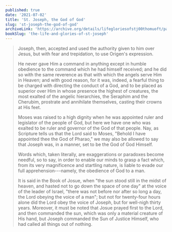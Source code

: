 ```yaml
---
published: true
date: '2021-07-02'
title: 'St. Joseph, the God of God'
slug: 'st-joseph-the-god-of-god'
archiveLink: 'https://archive.org/details/lifegloriesofstj00thomuoft/page/357?view=theater'
bookSlug: 'the-life-and-glories-of-st-joseph'
---
```


> Joseph, then, accepted and used the authority given to him over Jesus, but with fear and trepidation, to use Origen's expression.
>
> He never gave Him a command in anything except in humble obedience to the command which he had himself received; and he did so with the same reverence as that with which the angels serve Him in Heaven; and with good reason, for it was, indeed, a fearful thing to be charged with directing the conduct of a God, and to be placed as superior over Him in whose presence the highest of creatures, the most exalted of the angelic hierarchies, the Seraphim and the Cherubim, prostrate and annihilate themselves, casting their crowns at His feet.
>
> Moses was raised to a high dignity when he was appointed ruler and legislator of the people of God, but here we have one who was exalted to be ruler and governor of the God of that people. Nay, as Scripture tells us that the Lord said to Moses, "Behold I have appointed thee the God of Pharao," we may also be allowed to say that Joseph was, in a manner, set to be the God of God Himself.
>
> Words which, taken literally, are exaggerations or paradoxes become needful, so to say, in order to enable our minds to grasp a fact which, from its very magnificence and startling nature, is liable to evade our full apprehension---namely, the obedience of God to a man.
>
> It is said in the Book of Josue, when "the sun stood still in the midst of heaven, and hasted not to go down the space of one day" at the voice of the leader of Israel, "there was not before nor after so long a day, the Lord obeying the voice of a man"; but not for twenty-four hours alone did the Lord obey the voice of Joseph, but for well-nigh thirty years. Moreover, it must be noted that Josue prayed first to the Lord, and then commanded the sun, which was only a material creature of His hand, but Joseph commanded the Sun of Justice Himself, who had called all things out of nothing.